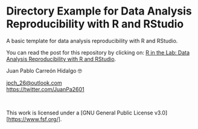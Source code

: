 Directory Example for Data Analysis Reproducibility with R and RStudio
=======================================

A basic template for data analysis reproducibility with R and RStudio.

You can read the post for this repository by clicking on: <a href="https://r-inthelab.net/2022/02/19/data-analysis-reproducibility-with-r-and-rstudio/">R in the Lab: Data Analysis Reproducibility with R and RStudio</a>.

Juan Pablo Carreón Hidalgo 🤓

<jpch_26@outlook.com>  
<https://twitter.com/JuanPa2601>

 


This work is licensed under a
[GNU General Public License v3.0][https://www.fsf.org/].
